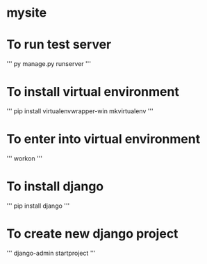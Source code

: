 # mysite

# To run test server
'''
py manage.py runserver
'''

# To install virtual environment
'''
pip install virtualenvwrapper-win
mkvirtualenv <any server name>
'''

# To enter into virtual environment
'''
workon <any server name>
'''
  
# To install django
'''
pip install django
'''

# To create new django project
'''
django-admin startproject <projectname>
'''
  

